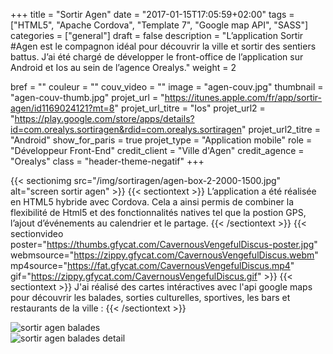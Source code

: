 +++
title = "Sortir Agen"
date = "2017-01-15T17:05:59+02:00"
tags = ["HTML5", "Apache Cordova", "Template 7", "Google map API", "SASS"]
categories = ["general"]
draft = false
description = "L’application Sortir #Agen est le compagnon idéal pour découvrir la ville et sortir des sentiers battus. J’ai été chargé de développer le front-office de l’application sur Android et Ios au sein de l’agence Orealys."
weight = 2

bref = ""
couleur = ""
couv_video = ""
image = "agen-couv.jpg"
thumbnail = "agen-couv-thumb.jpg"
projet_url = "https://itunes.apple.com/fr/app/sortir-agen/id1169024121?mt=8"
projet_url_titre = "Ios"
projet_url2 = "https://play.google.com/store/apps/details?id=com.orealys.sortiragen&rdid=com.orealys.sortiragen"
projet_url2_titre = "Android"
show_for_paris = true
projet_type = "Application mobile"
role = "Développeur Front-End"
credit_client = "Ville d'Agen"
credit_agence = "Orealys"
class = "header-theme-negatif"
+++
 
{{< sectionimg src="/img/sortiragen/agen-box-2-2000-1500.jpg" alt="screen sortir agen" >}}
{{< sectiontext >}}
    L’application a été réalisée en HTML5 hybride avec Cordova. Cela a ainsi permis de combiner la flexibilité de Html5 et des fonctionnalités natives tel que la postion GPS, l’ajout d’événements au calendrier et le partage.
{{< /sectiontext >}}
{{< sectionvideo poster="https://thumbs.gfycat.com/CavernousVengefulDiscus-poster.jpg" webmsource="https://zippy.gfycat.com/CavernousVengefulDiscus.webm" mp4source="https://fat.gfycat.com/CavernousVengefulDiscus.mp4" gif="https://zippy.gfycat.com/CavernousVengefulDiscus.gif" >}}
{{< sectiontext >}}
   J'ai réalisé des cartes intéractives avec l'api google maps pour découvrir les balades, sorties culturelles, sportives, les bars et restaurants de la ville :
{{< /sectiontext >}}
<section class="section container">
    <div class="row">
        <div class="col-sm-6">
            <img src="{{<baseurl>}}img/sortiragen/SortirAgen_balades.jpg" alt="sortir agen balades" class="img-fluid img-2x" />
        </div><!-- /.col-6 -->
        <div class="col-sm-6">
            <img src="{{<baseurl>}}img/sortiragen/SortirAgen_balades-detail.jpg" alt="sortir agen balades detail" class="img-fluid img-2x" />
        </div><!-- /.col-6 -->
    </div><!-- /.row -->
</section>